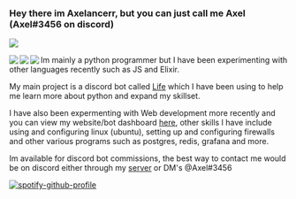  ### Hey there im Axelancerr, but you can just call me Axel (Axel#3456 on discord)
 
 ![](https://komarev.com/ghpvc/?username=Axelancerr&color=orange)

<p align="left>
  <a href="https://github.com/anuraghazra/github-readme-stats">
    <img align="left" src="https://github-readme-stats.vercel.app/api/top-langs/?username=Axelancerr&theme=algolia&card_width=445&layout=compact" />
  </a>
  <a href="https://github.com/anuraghazra/github-readme-stats">
    <img align="left" src="https://github-readme-stats.vercel.app/api?username=Axelancerr&theme=algolia&count_private=true&show_icons=true" />
  </a>
  <a href="https://wakatime.com/">
    <img align="left" src="https://github-readme-stats.vercel.app/api/wakatime?username=Axelancerr&theme=algolia&width=100" />
  </a>  

  Im mainly a python programmer but I have been experimenting with other languages recently such as JS and Elixir. 

  My main project is a discord bot called [Life](https://github.com/Axelancerr/Life) which I have been using to help me learn more about python and expand my skillset.

  I have also been expermenting with Web development more recently and you can view my website/bot dashboard [here](https://www.mrrandom.xyz/), other skills I have include using and configuring linux (ubuntu), setting up and configuring firewalls and other various programs such as postgres, redis, grafana and more.

  Im available for discord bot commissions, the best way to contact me would be on discord either through my [server](https://discord.com/invite/xP8xsHr) or DM's @Axel#3456
  
  [![spotify-github-profile](https://spotify-github-profile.vercel.app/api/view?uid=dh78mw02pr5wsiv0untz7s1uw&cover_image=true&theme=novatorem)](https://spotify-github-profile.vercel.app/api/view?uid=dh78mw02pr5wsiv0untz7s1uw&redirect=true)
  
</p>                                                                                                                                         
